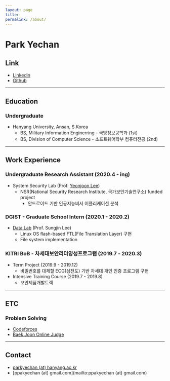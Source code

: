 ```yaml
---
layout: page
title:
permalink: /about/
---
```


# Park Yechan

## Link

- [Linkedin](https://linkedin.com/in/parkyechan)
- [Github](https://github.com/parkyechan)

---

## Education

### Undergraduate

- Hanyang University, Ansan, S.Korea
  - BS, Military Information Enginerring - 국방정보공학과 (1st)
  - BS, Division of Computer Science - 소프트웨어학부 컴퓨터전공 (2nd)

---

## Work Experience

### Undergraduate Research Assistant (2020.4 - ing)

- System Security Lab (Prof. [Yeonjoon Lee](http://yeonjoonlee.com/))
  - NSR(National Security Research Institute, 국가보안기술연구소) funded project
    - 안드로이드 기반 인공지능비서 어플리케이션 분석

### DGIST - Graduate School Intern (2020.1 - 2020.2)

- [Data Lab](https://datalab.dgist.ac.kr/) (Prof. Sungjin Lee)
  - Linux OS flash-based FTL(File Translation Layer) 구현
  - File system implementation

### KITRI BoB - 차세대보안리더양성프로그램 (2019.7 - 2020.3)

- Term Project (2019.9 - 2019.12)
  -  비밀번호를 대체할 ECG(심전도) 기반 차세대 개인 인증 프로그램 구현
- Intensive Training Course (2019.7 - 2019.8)
  - 보안제품개발트랙

---

## ETC 

### Problem Solving

- [Codeforces](http://codeforces.com/profile/keepyourweaponaimed)
- [Baek Joon Online Judge](https://www.acmicpc.net/user/keepyourweaponaimed)

---

## Contact

- [parkyechan (at) hanyang.ac.kr](mailto:parkyechan@hanyang.ac.kr)
- [ppakyechan (at) gmail.com](mailto:ppakyechan (at) gmail.com)
